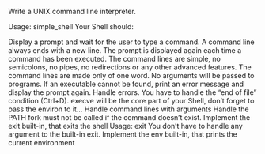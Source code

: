 Write a UNIX command line interpreter.

Usage: simple_shell
Your Shell should:

Display a prompt and wait for the user to type a command. A command line always ends with a new line.
The prompt is displayed again each time a command has been executed.
The command lines are simple, no semicolons, no pipes, no redirections or any other advanced features.
The command lines are made only of one word. No arguments will be passed to programs.
If an executable cannot be found, print an error message and display the prompt again.
Handle errors.
You have to handle the “end of file” condition (Ctrl+D).
execve will be the core part of your Shell, don’t forget to pass the environ to it…
Handle command lines with arguments
Handle the PATH
fork must not be called if the command doesn’t exist.
Implement the exit built-in, that exits the shell
Usage: exit
You don’t have to handle any argument to the built-in exit.
Implement the env built-in, that prints the current environment
